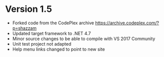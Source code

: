 # Version 1.5
 * Forked code from the CodePlex archive https://archive.codeplex.com/?p=shazzam
 * Updated target framework to .NET 4.7
 * Minor source changes to be able to compile with VS 2017 Community
 * Unit test project not adapted
 * Help menu links changed to point to new site